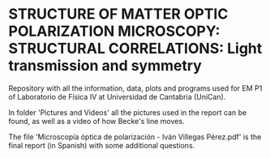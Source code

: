 # STRUCTURE OF MATTER OPTIC POLARIZATION MICROSCOPY: STRUCTURAL CORRELATIONS: Light transmission and symmetry
Repository with all the information, data, plots and programs used for EM P1 of Laboratorio de Física IV at Universidad de Cantabria (UniCan).

In folder 'Pictures and Videos' all the pictures used in the report can be found, as well as a video of how Becke's line moves.

The file 'Microscopía óptica de polarización - Iván Villegas Pérez.pdf' is the final report (in Spanish) with some additional questions.

